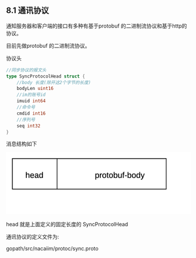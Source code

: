 ## 8.1 通讯协议

通知服务器和客户端的接口有多种有基于protobuf 的二进制流协议和基于http的协议。

目前先做protobuf 的二进制流协议。

协议头

```go
//同步协议的报文头
type SyncProtocolHead struct {
    //body 长度(除开这2个字节的长度)
    bodyLen uint16
    //im的账号id
    imuid int64
    //命令号
    cmdid int16
    //序列号
    seq int32
}
```

消息结构如下

![](/assets/msgStruct.png)

head 就是上面定义的固定长度的 SyncProtocolHead

通讯协议的定义文件为:

gopath/src/nacaiim/protoc/sync.proto

